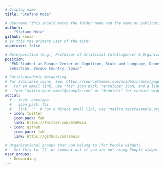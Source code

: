 ```yaml
---
# Display name
title: "Stefano Moia"

# Username (this should match the folder name and the name on publications)
authors:
  - "Stefano Moia"
github: smoia
# Is this the primary user of the site?
superuser: false

# Role/position (e.g., Professor of Artificial Intelligence) & Organizations/Affiliations
position:
  "PhD Student at Basque Center on Cognition, Brain and Language, Donostia-San
  Sebastián, Basque Country, Spain"

# Social/Academic Networking
# For available icons, see: https://sourcethemes.com/academic/docs/page-builder/#icons
#   For an email link, use "fas" icon pack, "envelope" icon, and a link in the
#   form "mailto:your-email@example.com" or "#contact" for contact widget.
social:
  # - icon: envelope
  #   icon_pack: fas
  #   link: ""  # For a direct email link, use "mailto:test@example.org".
  - icon: twitter
    icon_pack: fab
    link: https://twitter.com/SteMoia
  - icon: github
    icon_pack: fab
    link: https://github.com/smoia

# Organizational groups that you belong to (for People widget)
#   Set this to `[]` or comment out if you are not using People widget.
user_groups:
  - Onboarding
---
```

